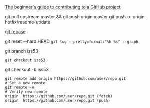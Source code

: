 [The beginner's guide to contributing to a GitHub project](https://akrabat.com/the-beginners-guide-to-contributing-to-a-github-project/#summary)

git pull upstream master && git push origin master
git push -u origin hotfix/readme-update

[git rebase](https://www.atlassian.com/git/tutorials/rewriting-history/git-rebase)

git reset --hard HEAD
`git log --pretty=format:"%h %s" --graph`

git branch iss53

`git checkout iss53`

git checkout -b iss53

```shell
git remote add origin https://github.com/user/repo.git
# Set a new remote
git remote -v
# Verify new remote
origin  https://github.com/user/repo.git (fetch)
origin  https://github.com/user/repo.git (push)
```